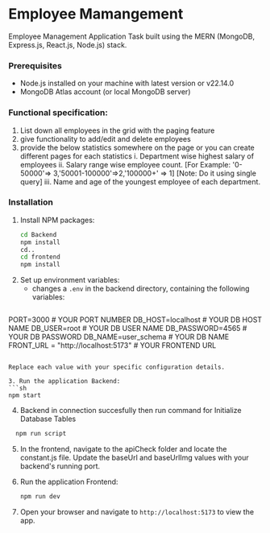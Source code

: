 # Employee Mamangement

Employee Management Application Task built using the MERN (MongoDB, Express.js, React.js, Node.js) stack.
  

### Prerequisites

- Node.js installed on your machine with latest version or v22.14.0
- MongoDB Atlas account (or local MongoDB server)

### Functional specification:

1) List down all employees in the grid with the paging feature
2) give functionality to add/edit and delete employees
3) provide the below statistics somewhere on the page or you can create different pages for each
statistics
i. Department wise highest salary of employees
ii. Salary range wise employee count. [For Example: '0-50000'=> 3,'50001-100000'=>2,'100000+' => 1]
[Note: Do it using single query]
iii. Name and age of the youngest employee of each department.

### Installation


1. Install NPM packages:
   ```sh
   cd Backend
   npm install
   cd..
   cd frontend
   npm install
   ```
2. Set up environment variables:
   - changes a `.env` in  the backend directory, containing the following variables:
   ```env
PORT=3000 # YOUR PORT NUMBER
DB_HOST=localhost # YOUR DB HOST NAME
DB_USER=root # YOUR DB USER NAME
DB_PASSWORD=4565 # YOUR DB PASSWORD
DB_NAME=user_schema # YOUR DB NAME
FRONT_URL = "http://localhost:5173" # YOUR FRONTEND URL
   ```

   Replace each value with your specific configuration details.

3. Run the application Backend:
   ```sh
   npm start
   ```
4. Backend in connection succesfully then run command for Initialize Database Tables 
 ```sh
   npm run script
   ```
5. In the frontend, navigate to the apiCheck folder and locate the constant.js file. Update the baseUrl and baseUrlImg values with your backend's running port.

6. Run the application Frontend:
   ```sh
   npm run dev
   ```
7. Open your browser and navigate to `http://localhost:5173` to view the app.